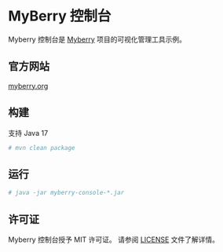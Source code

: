 # MyBerry 控制台

Myberry 控制台是 [Myberry](https://gitee.com/myberry/myberry) 项目的可视化管理工具示例。

## 官方网站

[myberry.org](https://myberry.org)

## 构建

支持 Java 17

```bash
# mvn clean package
```

## 运行

```bash
# java -jar myberry-console-*.jar
```

## 许可证

Myberry 控制台授予 MIT 许可证。 请参阅 [LICENSE](https://myberry.org/license) 文件了解详情。